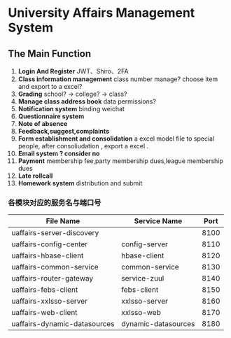 # University Affairs Management System #
## The Main Function ##
1. **Login And Register**
	JWT、Shiro、2FA
2. **Class information management**
	class number manage? choose item and export to a excel? 
3. **Grading**
	school? -> college? -> class?
4. **Manage class address book**
	data permissions?
5. **Notification system**
	binding weichat
6. **Questionnaire system**
7. **Note of absence**
8. **Feedback,suggest,complaints**
9. **Form establishment and consolidation**
	a excel model file to special people, after consoliudation , export a excel .
10. **Email system ? consider no**
11. **Payment**
	membership fee,party membership dues,league membership dues
12. **Late rollcall**
13. **Homework system**
	distribution and submit
	
### 各模块对应的服务名与端口号
| File Name                 | Service Name     |  Port     |
| --------                  | --------         | --------  |
| uaffairs-server-discovery |                  |   8100    |
| uaffairs-config-center    | config-server    |   8110    |
| uaffairs-hbase-client     | hbase-client     |   8120    |
| uaffairs-common-service   | common-service   |   8130    |
| uaffairs-router-gateway   | service-zuul     |   8140    |
| uaffairs-febs-client      | febs-client      |   8150    |
| uaffairs-xxlsso-server    | xxlsso-server    |   8160    |
| uaffairs-web-client       | xxlsso-web       |   8170    |
| uaffairs-dynamic-datasources| dynamic-datasources | 8180 |

